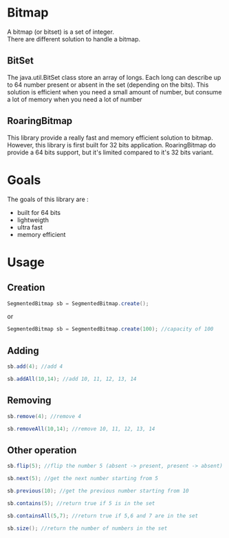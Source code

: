 # Bitmap

A bitmap (or bitset) is a set of integer.  
There are different solution to handle a bitmap.

## BitSet

The java.util.BitSet class store an array of longs.
Each long can describe up to 64 number present or absent in the
set (depending on the bits). This solution is efficient when you 
need a small amount of number, but consume a lot of memory when you 
need a lot of number

## RoaringBitmap

This library provide a really fast and memory efficient solution
to bitmap. However, this library is first built for 32 bits application.
RoaringBitmap do provide a 64 bits support, but it's limited compared
to it's 32 bits variant.

# Goals

The goals of this library are :
- built for 64 bits
- lightweigth
- ultra fast
- memory efficient

# Usage

## Creation

```java
SegmentedBitmap sb = SegmentedBitmap.create();
```

or

```java
SegmentedBitmap sb = SegmentedBitmap.create(100); //capacity of 100
```

## Adding

```java
sb.add(4); //add 4
```

```java
sb.addAll(10,14); //add 10, 11, 12, 13, 14
```

## Removing

```java
sb.remove(4); //remove 4
```

```java
sb.removeAll(10,14); //remove 10, 11, 12, 13, 14
```

## Other operation

```java
sb.flip(5); //flip the number 5 (absent -> present, present -> absent)
```

```java
sb.next(5); //get the next number starting from 5
```

```java
sb.previous(10); //get the previous number starting from 10
```

```java
sb.contains(5); //return true if 5 is in the set
```

```java
sb.containsAll(5,7); //return true if 5,6 and 7 are in the set
```

```java
sb.size(); //return the number of numbers in the set
```
